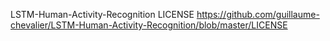 
LSTM-Human-Activity-Recognition LICENSE
https://github.com/guillaume-chevalier/LSTM-Human-Activity-Recognition/blob/master/LICENSE

